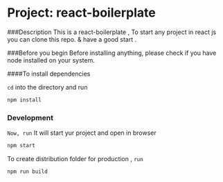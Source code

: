 Project: react-boilerplate
===========

###Description
This is a react-boilerplate , To start any project in react js you can clone this repo. & have a good start .

###Before you begin
Before installing anything, please check if you have node  installed on your system.

####To install dependencies

`cd` into the directory and run


```ruby
npm install
```

### Development

`Now, run`  It will start yur project and open in browser
```ruby
npm start 
```


To create distribution folder for production , `run`
```ruby
npm run build
```
  

